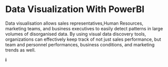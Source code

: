 # Data Visualization With PowerBI
Data visualisation allows sales representatives,Human Resources, marketing teams, and business executives to easily detect patterns in large volumes of disorganised data. By using visual data discovery tools, organizations can effectively keep track of not just sales performance, but team and personnel performances, business conditions, and marketing trends as well.

**i**



